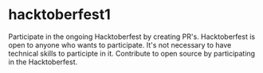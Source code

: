 # hacktoberfest1
Participate in the ongoing Hacktoberfest by creating PR's.
Hacktoberfest is open to anyone who wants to participate.
It's not necessary to have technical skills to participte in it.
Contribute to open source by participating in the Hacktoberfest.
